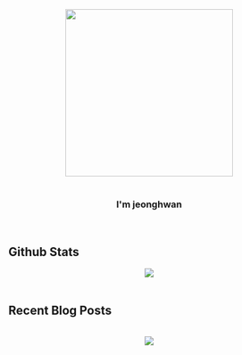 <div align="center">
<img src="https://rishavanand.github.io/static/images/greetings.gif" align="center" style="width: 300px"/>
</div>

<br/>

### <div align="center">I'm jeonghwan

<br/>  

## Github Stats  
<div align="center"><img src="https://github-readme-stats.vercel.app/api?username=likeJH&show_icons=true&count_private=true&hide_border=true" align="center" /></div>  

<br/>  


## Recent Blog Posts  

<br/>  

<div align="center">
<img src="https://komarev.com/ghpvc/?username=likeJH&&style=flat-square" align="center" />
</div>  
  
